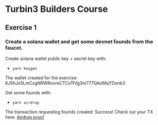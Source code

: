 # Turbin3 Builders Course

## Exercise 1

### Create a solana wallet and get some devnet founds from the faucet.

Create solana wallet public key + secret key with: 

- `yarn keygen`

The wallet created for the exercise:  
6J5hJx5LmCzgNRWRsvreCTCoTtVg3m777QAzMqYDsnb3

 Get some founds with: 

- `yarn airdrop`

The transaction requesting founds created: 
Success! Check out your TX here: [Airdrop proof](https://explorer.solana.com/tx/3Xxi2A9miULvu84PRqovvFbUZKqbCt2JK6YbT4HkohXBiv7FigFpmgqJpD3pY8PfdeQU8vNWxw1TqDy9S1REMcS1?cluster=devnet)
